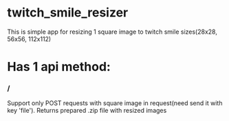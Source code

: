 # twitch_smile_resizer
This is simple app for resizing 1 square image to twitch smile sizes(28x28, 56x56, 112x112)

# Has 1 api method:
### /
Support only POST requests with square image in request(need send it with key 'file').
Returns prepared .zip file with resized images


